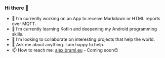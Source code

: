 ### Hi there 👋

- 🔭 I’m currently working on an App to receive Markdown or HTML reports over MQTT.
- 🌱 I’m currently learning Kotlin and deepening my Android programming skills.
- 👯 I’m looking to collaborate on interesting projects that help the world.
- 💬 Ask me about anything. I am happy to help.
- 📫 How to reach me: [alex.braml.eu](https://alex.braml.eu/) - Coming soon😉

